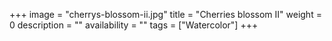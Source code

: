 +++
image = "cherrys-blossom-ii.jpg"
title = "Cherries blossom II"
weight = 0
description = ""
availability = ""
tags = ["Watercolor"]
+++
